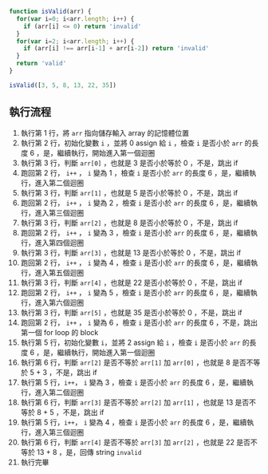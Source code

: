 ``` js
function isValid(arr) {
  for(var i=0; i<arr.length; i++) {
    if (arr[i] <= 0) return 'invalid'
  }
  for(var i=2; i<arr.length; i++) {
    if (arr[i] !== arr[i-1] + arr[i-2]) return 'invalid'
  }
  return 'valid'
}

isValid([3, 5, 8, 13, 22, 35])
```

## 執行流程
1. 執行第 1 行，將 `arr` 指向儲存輸入 array 的記憶體位置
2. 執行第 2 行，初始化變數 `i` ，並將 0 assign 給 `i` ，檢查 `i` 是否小於 `arr` 的長度 6 ，是，繼續執行，開始進入第一個迴圈
3. 執行第 3 行，判斷 `arr[0]` ，也就是 3 是否小於等於 0 ，不是，跳出 if
4. 跑回第 2 行， `i++` ， `i` 變為 1 ，檢查 `i` 是否小於 `arr` 的長度 6 ，是，繼續執行，進入第二個迴圈
5. 執行第 3 行，判斷 `arr[1]` ，也就是 5 是否小於等於 0 ，不是，跳出 if
6. 跑回第 2 行， `i++` ， `i` 變為 2 ，檢查 `i` 是否小於 `arr` 的長度 6 ，是，繼續執行，進入第三個迴圈
7. 執行第 3 行，判斷 `arr[2]` ，也就是 8 是否小於等於 0 ，不是，跳出 if
8. 跑回第 2 行， `i++` ， `i` 變為 3 ，檢查 `i` 是否小於 `arr` 的長度 6 ，是，繼續執行，進入第四個迴圈
9. 執行第 3 行，判斷 `arr[3]` ，也就是 13 是否小於等於 0 ，不是，跳出 if
10. 跑回第 2 行， `i++` ， `i` 變為 4 ，檢查 `i` 是否小於 `arr` 的長度 6 ，是，繼續執行，進入第五個迴圈
11. 執行第 3 行，判斷 `arr[4]` ，也就是 22 是否小於等於 0 ，不是，跳出 if
12. 跑回第 2 行， `i++` ， `i` 變為 5 ，檢查 `i` 是否小於 `arr` 的長度 6 ，是，繼續執行，進入第六個迴圈
13. 執行第 3 行，判斷 `arr[5]` ，也就是 35 是否小於等於 0 ，不是，跳出 if
14. 跑回第 2 行， `i++` ， `i` 變為 6 ，檢查 `i` 是否小於 `arr` 的長度 6 ，不是，跳出第一個 for loop 的 block
15. 執行第 5 行，初始化變數 `i`，並將 2 assign 給 `i` ，檢查 `i` 是否小於 `arr` 的長度 6 ，是，繼續執行，開始進入第一個迴圈
16. 執行第 6 行，判斷 `arr[2]` 是否不等於 `arr[1]` 加 `arr[0]` ，也就是 8 是否不等於 5 + 3 ，不是，跳出 if
17. 執行第 5 行，`i++`， `i` 變為 3 ，檢查 `i` 是否小於 `arr` 的長度 6 ，是，繼續執行，進入第二個迴圈
18. 執行第 6 行，判斷 `arr[3]` 是否不等於 `arr[2]` 加 `arr[1]` ，也就是 13 是否不等於 8 + 5 ，不是，跳出 if
19. 執行第 5 行，`i++`， `i` 變為 4 ，檢查 `i` 是否小於 `arr` 的長度 6 ，是，繼續執行，進入第三個迴圈
20. 執行第 6 行，判斷 `arr[4]` 是否不等於 `arr[3]` 加 `arr[2]` ，也就是 22 是否不等於 13 + 8 ，是，回傳 string `invalid`
21. 執行完畢